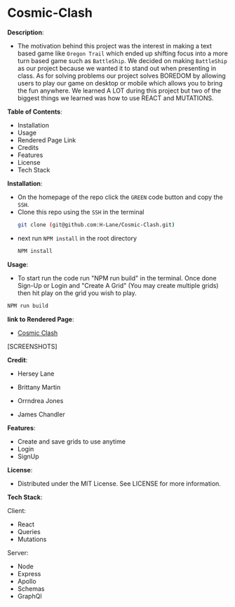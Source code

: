 # Cosmic-Clash

**Description**:
  - The motivation behind this project was the interest in making a text based game like `Oregon Trail` which ended up shifting focus into a more turn based game such as `BattleShip`. We decided on making `BattleShip` as our project because we wanted it to stand out when presenting in class. As for solving problems our project solves BOREDOM by allowing users to play our game on desktop or mobile which allows you to bring the fun anywhere. We learned A LOT during this project but two of the biggest things we learned was how to use REACT and MUTATIONS.

**Table of Contents**:
- Installation
- Usage
- Rendered Page Link
- Credits
- Features
- License
- Tech Stack

**Installation**:
- On the homepage of the repo click the `GREEN` code button and copy the `SSH`.
- Clone this repo using the `SSH` in the terminal
  ```bash
  git clone (git@github.com:H-Lane/Cosmic-Clash.git)
  ```
- next run `NPM install` in the root directory
  ```bash
  NPM install
  ```


**Usage**:
 - To start run the code run "NPM run build" in the terminal. Once done Sign-Up or Login and "Create A Grid" (You may create multiple grids) then hit play on the grid you wish to play.
  ```bash
NPM run build
  ```

**link to Rendered Page**:
 - [Cosmic Clash](https://cosmic-clash.onrender.com/) 


[SCREENSHOTS]





  **Credit**:
  - Hersey Lane
  
  - Brittany Martin
  
  - Orrndrea Jones
  
  - James Chandler

  **Features**:
  - Create and save grids to use anytime
  - Login
  - SignUp
    
  **License**:
  - Distributed under the MIT License. See LICENSE for more information.

  **Tech Stack**:

Client: 
- React
- Queries
- Mutations

Server: 
- Node
- Express
- Apollo
- Schemas
- GraphQl
















